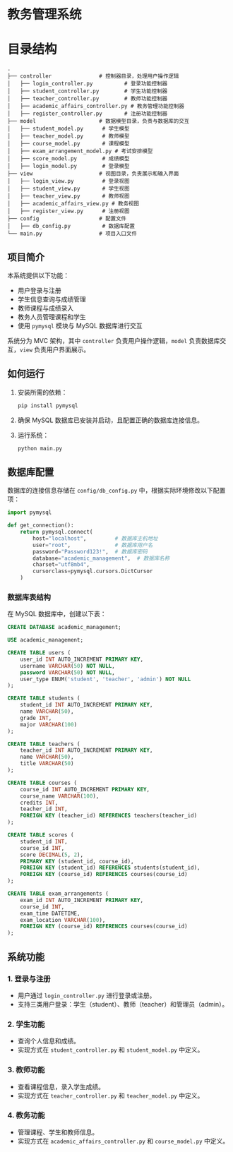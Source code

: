 
# 教务管理系统

# 目录结构

```
.
├── controller               # 控制器目录，处理用户操作逻辑
│   ├── login_controller.py          # 登录功能控制器
│   ├── student_controller.py        # 学生功能控制器
│   ├── teacher_controller.py        # 教师功能控制器
│   ├── academic_affairs_controller.py # 教务管理功能控制器
│   ├── register_controller.py       # 注册功能控制器
├── model                    # 数据模型目录，负责与数据库的交互
│   ├── student_model.py      # 学生模型
│   ├── teacher_model.py      # 教师模型
│   ├── course_model.py       # 课程模型
│   ├── exam_arrangement_model.py # 考试安排模型
│   ├── score_model.py        # 成绩模型
│   ├── login_model.py        # 登录模型
├── view                     # 视图目录，负责展示和输入界面
│   ├── login_view.py         # 登录视图
│   ├── student_view.py       # 学生视图
│   ├── teacher_view.py       # 教师视图
│   ├── academic_affairs_view.py # 教务视图
│   ├── register_view.py      # 注册视图
├── config                   # 配置文件
│   ├── db_config.py          # 数据库配置
└── main.py                  # 项目入口文件
```

## 项目简介

本系统提供以下功能：

- 用户登录与注册
- 学生信息查询与成绩管理
- 教师课程与成绩录入
- 教务人员管理课程和学生
- 使用 `pymysql` 模块与 MySQL 数据库进行交互

系统分为 MVC 架构，其中 `controller` 负责用户操作逻辑，`model` 负责数据库交互，`view` 负责用户界面展示。

## 如何运行

1. 安装所需的依赖：
   ```bash
   pip install pymysql
   ```

2. 确保 MySQL 数据库已安装并启动，且配置正确的数据库连接信息。

3. 运行系统：
   ```bash
   python main.py
   ```

## 数据库配置

数据库的连接信息存储在 `config/db_config.py` 中，根据实际环境修改以下配置项：

```python
import pymysql

def get_connection():
    return pymysql.connect(
        host="localhost",         # 数据库主机地址
        user="root",              # 数据库用户名
        password="Password123!",  # 数据库密码
        database="academic_management",  # 数据库名称
        charset="utf8mb4",
        cursorclass=pymysql.cursors.DictCursor
    )
```

### 数据库表结构

在 MySQL 数据库中，创建以下表：

```sql
CREATE DATABASE academic_management;

USE academic_management;

CREATE TABLE users (
    user_id INT AUTO_INCREMENT PRIMARY KEY,
    username VARCHAR(50) NOT NULL,
    password VARCHAR(50) NOT NULL,
    user_type ENUM('student', 'teacher', 'admin') NOT NULL
);

CREATE TABLE students (
    student_id INT AUTO_INCREMENT PRIMARY KEY,
    name VARCHAR(50),
    grade INT,
    major VARCHAR(100)
);

CREATE TABLE teachers (
    teacher_id INT AUTO_INCREMENT PRIMARY KEY,
    name VARCHAR(50),
    title VARCHAR(50)
);

CREATE TABLE courses (
    course_id INT AUTO_INCREMENT PRIMARY KEY,
    course_name VARCHAR(100),
    credits INT,
    teacher_id INT,
    FOREIGN KEY (teacher_id) REFERENCES teachers(teacher_id)
);

CREATE TABLE scores (
    student_id INT,
    course_id INT,
    score DECIMAL(5, 2),
    PRIMARY KEY (student_id, course_id),
    FOREIGN KEY (student_id) REFERENCES students(student_id),
    FOREIGN KEY (course_id) REFERENCES courses(course_id)
);

CREATE TABLE exam_arrangements (
    exam_id INT AUTO_INCREMENT PRIMARY KEY,
    course_id INT,
    exam_time DATETIME,
    exam_location VARCHAR(100),
    FOREIGN KEY (course_id) REFERENCES courses(course_id)
);
```

## 系统功能

### 1. 登录与注册

- 用户通过 `login_controller.py` 进行登录或注册。
- 支持三类用户登录：学生（student）、教师（teacher）和管理员（admin）。

### 2. 学生功能

- 查询个人信息和成绩。
- 实现方式在 `student_controller.py` 和 `student_model.py` 中定义。

### 3. 教师功能

- 查看课程信息，录入学生成绩。
- 实现方式在 `teacher_controller.py` 和 `teacher_model.py` 中定义。

### 4. 教务功能

- 管理课程、学生和教师信息。
- 实现方式在 `academic_affairs_controller.py` 和 `course_model.py` 中定义。

```
